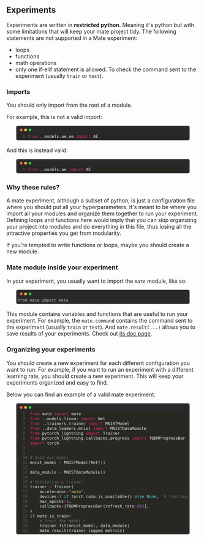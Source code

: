 
## Experiments

Experiments are written in **restricted python**. Meaning it's python but with some limitations that will keep your mate project tidy. The following statements are not supported in a Mate experiment:

 - loops
 - functions
 - math operations
 - only one if-elif statement is allowed. To check the command sent to the experiment (usually `train` or `test`).

### Imports
You should only import from the root of a module.

For example, this is not a valid import:
<p align="center" style="">
    <img src="./imgs/python_781fb6a012170781ee7755615a617313.svg" style="max-width:90%" alt="Your Image">
</p>

And this is instead valid:

<p align="center" style="">
    <img src="./imgs/python_d80cc51c2ccb5bf9ede99aeb7ce63170.svg" style="max-width:90%" alt="Your Image">
</p>

### Why these rules?

A mate experiment, although a subset of python, is just a configuration file where you should put all your hyperparameters. It's meant to be where you import all your modules and organize them together to run your experiment. Defining loops and functions here would imply that you can skip organizing your project into modules and do everything in this file, thus losing all the attractive properties you get from modularity.

If you're tempted to write functions or loops, maybe you should create a new module.

### Mate module inside your experiment

In your experiment, you usually want to import the `mate` module, like so:

<p align="center" style="">
    <img src="./imgs/None_c9495276ed784543b08b104ee0fb2510.svg" style="max-width:90%" alt="Your Image">
</p>

This module contains variables and functions that are useful to run your experiment. For example, the `mate.command` contains the command sent to the experiment (usually `train` or `test`). And `mate.result(...)` allows you to save results of your experiments. Check out [its doc page](./mate.md).

### Organizing your experiments

You should create a new experiment for each different configuration you want to run. For example, if you want to run an experiment with a different learning rate, you should create a new experiment. This will keep your experiments organized and easy to find.

Below you can find an example of a valid mate experiment:


<p align="center" style="">
    <img src="./imgs/python_627c3ebbc65dc6ed3d9a69dd6eca558a.svg" style="max-width:90%" alt="Your Image">
</p>